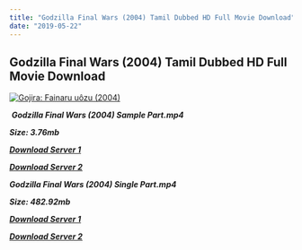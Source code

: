 ```yaml
---
title: "Godzilla Final Wars (2004) Tamil Dubbed HD Full Movie Download"
date: "2019-05-22"
---
```


## Godzilla Final Wars (2004) Tamil Dubbed HD Full Movie Download

 [![Gojira: Fainaru uôzu (2004)](https://m.media-amazon.com/images/M/MV5BMTQ4MTg1MTE5Nl5BMl5BanBnXkFtZTgwMDY4MzU4MzE@._V1_QL50_.jpg)](https://m.media-amazon.com/images/M/MV5BMTQ4MTg1MTE5Nl5BMl5BanBnXkFtZTgwMDY4MzU4MzE@._V1_QL50_.jpg) 

 _**Godzilla Final Wars (2004) Sample Part.mp4**_

_**Size: 3.76mb**_

[_**Download Server 1**_](http://du.wetransfer.vip/files/Tamil{c159298fb141cbadc7232f68964181f47c3dba5abf1fc31c2462b14f0846cd70}20Dubbed{c159298fb141cbadc7232f68964181f47c3dba5abf1fc31c2462b14f0846cd70}20Movies/Tamil{c159298fb141cbadc7232f68964181f47c3dba5abf1fc31c2462b14f0846cd70}20Dubbed{c159298fb141cbadc7232f68964181f47c3dba5abf1fc31c2462b14f0846cd70}20Collections/Godzilla{c159298fb141cbadc7232f68964181f47c3dba5abf1fc31c2462b14f0846cd70}20Quadrilogy{c159298fb141cbadc7232f68964181f47c3dba5abf1fc31c2462b14f0846cd70}20Collections/Godzilla{c159298fb141cbadc7232f68964181f47c3dba5abf1fc31c2462b14f0846cd70}20Final{c159298fb141cbadc7232f68964181f47c3dba5abf1fc31c2462b14f0846cd70}20Wars{c159298fb141cbadc7232f68964181f47c3dba5abf1fc31c2462b14f0846cd70}20(2004)/Godzilla{c159298fb141cbadc7232f68964181f47c3dba5abf1fc31c2462b14f0846cd70}20Final{c159298fb141cbadc7232f68964181f47c3dba5abf1fc31c2462b14f0846cd70}20Wars{c159298fb141cbadc7232f68964181f47c3dba5abf1fc31c2462b14f0846cd70}20(2004){c159298fb141cbadc7232f68964181f47c3dba5abf1fc31c2462b14f0846cd70}20Sample{c159298fb141cbadc7232f68964181f47c3dba5abf1fc31c2462b14f0846cd70}20HD.mp4)

[_**Download Server 2**_](http://du.wetransfer.vip/files/Tamil{c159298fb141cbadc7232f68964181f47c3dba5abf1fc31c2462b14f0846cd70}20Dubbed{c159298fb141cbadc7232f68964181f47c3dba5abf1fc31c2462b14f0846cd70}20Movies/Tamil{c159298fb141cbadc7232f68964181f47c3dba5abf1fc31c2462b14f0846cd70}20Dubbed{c159298fb141cbadc7232f68964181f47c3dba5abf1fc31c2462b14f0846cd70}20Collections/Godzilla{c159298fb141cbadc7232f68964181f47c3dba5abf1fc31c2462b14f0846cd70}20Quadrilogy{c159298fb141cbadc7232f68964181f47c3dba5abf1fc31c2462b14f0846cd70}20Collections/Godzilla{c159298fb141cbadc7232f68964181f47c3dba5abf1fc31c2462b14f0846cd70}20Final{c159298fb141cbadc7232f68964181f47c3dba5abf1fc31c2462b14f0846cd70}20Wars{c159298fb141cbadc7232f68964181f47c3dba5abf1fc31c2462b14f0846cd70}20(2004)/Godzilla{c159298fb141cbadc7232f68964181f47c3dba5abf1fc31c2462b14f0846cd70}20Final{c159298fb141cbadc7232f68964181f47c3dba5abf1fc31c2462b14f0846cd70}20Wars{c159298fb141cbadc7232f68964181f47c3dba5abf1fc31c2462b14f0846cd70}20(2004){c159298fb141cbadc7232f68964181f47c3dba5abf1fc31c2462b14f0846cd70}20Sample{c159298fb141cbadc7232f68964181f47c3dba5abf1fc31c2462b14f0846cd70}20HD.mp4)

_**Godzilla Final Wars (2004) Single Part.mp4**_

_**Size: 482.92mb**_

[_**Download Server 1**_](http://du.wetransfer.vip/files/Tamil{c159298fb141cbadc7232f68964181f47c3dba5abf1fc31c2462b14f0846cd70}20Dubbed{c159298fb141cbadc7232f68964181f47c3dba5abf1fc31c2462b14f0846cd70}20Movies/Tamil{c159298fb141cbadc7232f68964181f47c3dba5abf1fc31c2462b14f0846cd70}20Dubbed{c159298fb141cbadc7232f68964181f47c3dba5abf1fc31c2462b14f0846cd70}20Collections/Godzilla{c159298fb141cbadc7232f68964181f47c3dba5abf1fc31c2462b14f0846cd70}20Quadrilogy{c159298fb141cbadc7232f68964181f47c3dba5abf1fc31c2462b14f0846cd70}20Collections/Godzilla{c159298fb141cbadc7232f68964181f47c3dba5abf1fc31c2462b14f0846cd70}20Final{c159298fb141cbadc7232f68964181f47c3dba5abf1fc31c2462b14f0846cd70}20Wars{c159298fb141cbadc7232f68964181f47c3dba5abf1fc31c2462b14f0846cd70}20(2004)/Godzilla{c159298fb141cbadc7232f68964181f47c3dba5abf1fc31c2462b14f0846cd70}20Final{c159298fb141cbadc7232f68964181f47c3dba5abf1fc31c2462b14f0846cd70}20Wars{c159298fb141cbadc7232f68964181f47c3dba5abf1fc31c2462b14f0846cd70}20(2004){c159298fb141cbadc7232f68964181f47c3dba5abf1fc31c2462b14f0846cd70}20Single{c159298fb141cbadc7232f68964181f47c3dba5abf1fc31c2462b14f0846cd70}20Part{c159298fb141cbadc7232f68964181f47c3dba5abf1fc31c2462b14f0846cd70}20HD.mp4)

_**[Download Server 2](http://du.wetransfer.vip/files/Tamil{c159298fb141cbadc7232f68964181f47c3dba5abf1fc31c2462b14f0846cd70}20Dubbed{c159298fb141cbadc7232f68964181f47c3dba5abf1fc31c2462b14f0846cd70}20Movies/Tamil{c159298fb141cbadc7232f68964181f47c3dba5abf1fc31c2462b14f0846cd70}20Dubbed{c159298fb141cbadc7232f68964181f47c3dba5abf1fc31c2462b14f0846cd70}20Collections/Godzilla{c159298fb141cbadc7232f68964181f47c3dba5abf1fc31c2462b14f0846cd70}20Quadrilogy{c159298fb141cbadc7232f68964181f47c3dba5abf1fc31c2462b14f0846cd70}20Collections/Godzilla{c159298fb141cbadc7232f68964181f47c3dba5abf1fc31c2462b14f0846cd70}20Final{c159298fb141cbadc7232f68964181f47c3dba5abf1fc31c2462b14f0846cd70}20Wars{c159298fb141cbadc7232f68964181f47c3dba5abf1fc31c2462b14f0846cd70}20(2004)/Godzilla{c159298fb141cbadc7232f68964181f47c3dba5abf1fc31c2462b14f0846cd70}20Final{c159298fb141cbadc7232f68964181f47c3dba5abf1fc31c2462b14f0846cd70}20Wars{c159298fb141cbadc7232f68964181f47c3dba5abf1fc31c2462b14f0846cd70}20(2004){c159298fb141cbadc7232f68964181f47c3dba5abf1fc31c2462b14f0846cd70}20Single{c159298fb141cbadc7232f68964181f47c3dba5abf1fc31c2462b14f0846cd70}20Part{c159298fb141cbadc7232f68964181f47c3dba5abf1fc31c2462b14f0846cd70}20HD.mp4)**_
